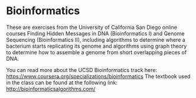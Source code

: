 # Bioinformatics

These are exercises from the University of California San Diego online courses Finding Hidden Messages in DNA (Bioinformatics I) and Genome Sequencing (Bioinformatics II), including algorithms to determine where a bacterium starts replicating its genome and algorithms using graph theory to determine how to assemble a genome from short overlapping pieces of DNA.

You can read more about the UCSD Bioinformatics track here: https://www.coursera.org/specializations/bioinformatics
The textbook used in the class can be found at the following link: http://bioinformaticsalgorithms.com/
